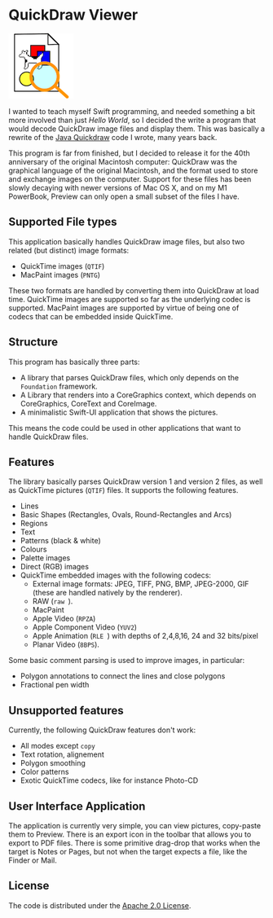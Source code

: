 #  QuickDraw Viewer

![](QuickDrawViewer/Assets.xcassets/AppIcon.appiconset/Icon128.png)

I wanted to teach myself Swift programming, and needed something a bit more involved than just _Hello World_, so I decided the write a program that would decode QuickDraw image files and display them. This was basically a rewrite of the [Java Quickdraw](https://github.com/wiesmann/JavaQuickDraw) code I wrote, many years back.

This program is far from finished, but I decided to release it for the 40th anniversary of the original Macintosh computer: QuickDraw was the graphical language of the original Macintosh, and the format used to store and exchange images on the computer. Support for these files has been slowly decaying with newer versions of Mac OS X, and on my M1 PowerBook, Preview can only open a small subset of the files I have.

## Supported File types

This application basically handles QuickDraw image files, but also two related (but distinct) image formats:

* QuickTime images (`QTIF`) 
* MacPaint images (`PNTG`)

These two formats are handled by converting them into QuickDraw at load time.
QuickTime images are supported so far as the underlying codec is supported.
MacPaint images are supported by virtue of being one of codecs that can be embedded inside QuickTime.

## Structure

This program has basically three parts:

* A library that parses QuickDraw files, which only depends on the `Foundation` framework.
* A Library that renders into a CoreGraphics context, which depends on CoreGraphics, CoreText and CoreImage.
* A minimalistic Swift-UI application that shows the pictures. 

This means the code could be used in other applications that want to handle QuickDraw files.

## Features

The library basically parses QuickDraw version 1 and version 2 files, as well as QuickTime pictures (`QTIF`) files.
It supports the following features.

* Lines
* Basic Shapes (Rectangles, Ovals, Round-Rectangles and Arcs)
* Regions
* Text
* Patterns (black & white)
* Colours
* Palette images
* Direct (RGB) images
* QuickTime embedded images with the following codecs:
  * External image formats: JPEG, TIFF, PNG, BMP, JPEG-2000, GIF 
    (these are handled natively by the renderer).
  * RAW (`raw `).
  * MacPaint
  * Apple Video (`RPZA`)
  * Apple Component Video (`YUV2`)
  * Apple Animation (`RLE `) with depths of 2,4,8,16, 24 and 32 bits/pixel
  * Planar Video (`8BPS`). 

Some basic comment parsing is used to improve images, in particular:

* Polygon annotations to connect the lines and close polygons
* Fractional pen width

## Unsupported features

Currently, the following QuickDraw features don't work:

* All modes except `copy`
* Text rotation, alignement
* Polygon smoothing
* Color patterns
* Exotic QuickTime codecs, like for instance Photo-CD

## User Interface Application

The application is currently very simple, you can view pictures, copy-paste them to Preview. 
There is an export icon in the toolbar that allows you to export to PDF files. 
There is some primitive drag-drop that works when the target is Notes or Pages, but not when the target expects a file, like the Finder or Mail.

## License 

The code is distributed under the [Apache 2.0 License](License.txt).

